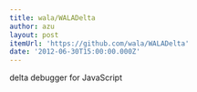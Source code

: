 ```yaml
---
title: wala/WALADelta
author: azu
layout: post
itemUrl: 'https://github.com/wala/WALADelta'
date: '2012-06-30T15:00:00.000Z'
---
```

delta debugger for JavaScript
